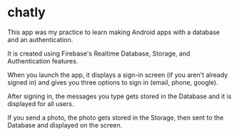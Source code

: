 # chatly
This app was my practice to learn making Android apps with a database and an authentication.

It is created using Firebase's Realtime Database, Storage, and Authentication features.

When you launch the app, it displays a sign-in screen (if you aren't already signed in) and gives you three options to sign in (email, phone, google).

After signing in, the messages you type gets stored in the Database and it is displayed for all users.

If you send a photo, the photo gets stored in the Storage, then sent to the Database and displayed on the screen.
